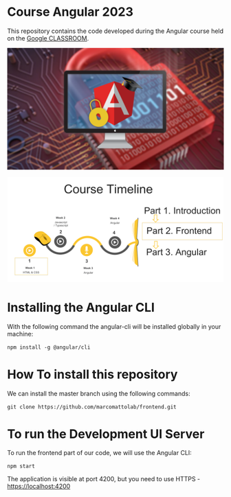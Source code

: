 # Course Angular 2023

This repository contains the code developed during the Angular course held on the [Google CLASSROOM](https://classroom.google.com/c/NjEzOTE0MTI2Mzkz).

![Angular Course](https://github.com/marcomattolab/frontend/blob/main/angular-course.png)

![Angular Course](https://github.com/marcomattolab/frontend/blob/main/Timeline.png)

# Installing the Angular CLI

With the following command the angular-cli will be installed globally in your machine:

    npm install -g @angular/cli 

# How To install this repository

We can install the master branch using the following commands:

    git clone https://github.com/marcomattolab/frontend.git
    
# To run the Development UI Server

To run the frontend part of our code, we will use the Angular CLI:

    npm start 

The application is visible at port 4200, but you need to use HTTPS - [https://localhost:4200](https://localhost:4200)
